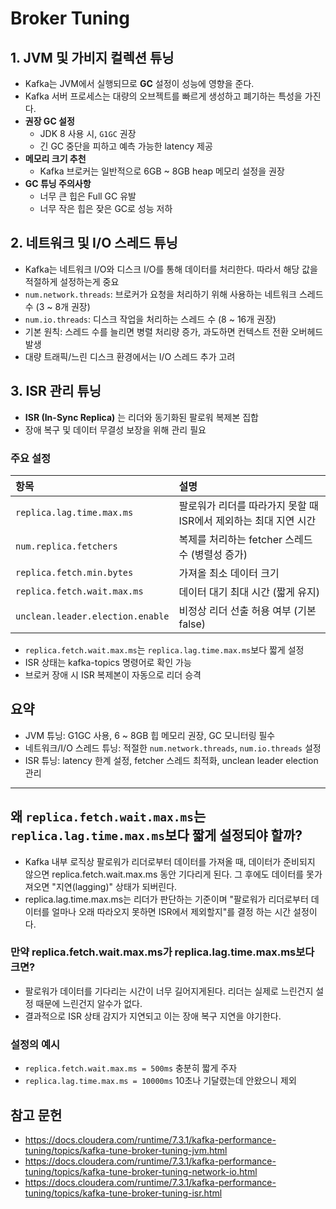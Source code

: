 
# Broker Tuning

## 1. JVM 및 가비지 컬렉션 튜닝

- Kafka는 JVM에서 실행되므로 **GC** 설정이 성능에 영향을 준다.
- Kafka 서버 프로세스는 대량의 오브젝트를 빠르게 생성하고 폐기하는 특성을 가진다.
- **권장 GC 설정**
  - JDK 8 사용 시, `G1GC` 권장
  - 긴 GC 중단을 피하고 예측 가능한 latency 제공
- **메모리 크기 추천**
  - Kafka 브로커는 일반적으로 6GB ~ 8GB heap 메모리 설정을 권장
- **GC 튜닝 주의사항**
  - 너무 큰 힙은 Full GC 유발
  - 너무 작은 힙은 잦은 GC로 성능 저하

## 2. 네트워크 및 I/O 스레드 튜닝

- Kafka는 네트워크 I/O와 디스크 I/O를 통해 데이터를 처리한다. 따라서 해당 값을 적절하게 설정하는게 중요
- `num.network.threads`: 브로커가 요청을 처리하기 위해 사용하는 네트워크 스레드 수 (3 ~ 8개 권장) 
- `num.io.threads`: 디스크 작업을 처리하는 스레드 수 (8 ~ 16개 권장) 
- 기본 원칙: 스레드 수를 늘리면 병렬 처리량 증가, 과도하면 컨텍스트 전환 오버헤드 발생 
- 대량 트래픽/느린 디스크 환경에서는 I/O 스레드 추가 고려 


## 3. ISR 관리 튜닝

- **ISR (In-Sync Replica)** 는 리더와 동기화된 팔로워 복제본 집합
- 장애 복구 및 데이터 무결성 보장을 위해 관리 필요

### 주요 설정
| 항목 | 설명 |
|:---|:---|
| `replica.lag.time.max.ms` | 팔로워가 리더를 따라가지 못할 때 ISR에서 제외하는 최대 지연 시간 |
| `num.replica.fetchers` | 복제를 처리하는 fetcher 스레드 수 (병렬성 증가) |
| `replica.fetch.min.bytes` | 가져올 최소 데이터 크기 |
| `replica.fetch.wait.max.ms` | 데이터 대기 최대 시간 (짧게 유지) |
| `unclean.leader.election.enable` | 비정상 리더 선출 허용 여부 (기본 false) |

- `replica.fetch.wait.max.ms`는 `replica.lag.time.max.ms`보다 짧게 설정
- ISR 상태는 kafka-topics 명령어로 확인 가능
- 브로커 장애 시 ISR 복제본이 자동으로 리더 승격

## 요약
- JVM 튜닝: G1GC 사용, 6 ~ 8GB 힙 메모리 권장, GC 모니터링 필수
- 네트워크/I/O 스레드 튜닝: 적절한 `num.network.threads`, `num.io.threads` 설정
- ISR 튜닝: latency 한계 설정, fetcher 스레드 최적화, unclean leader election 관리

---

## 왜 `replica.fetch.wait.max.ms`는 `replica.lag.time.max.ms`보다 짧게 설정되야 할까?

- Kafka 내부 로직상 팔로워가 리더로부터 데이터를 가져올 때, 데이터가 준비되지 않으면 replica.fetch.wait.max.ms 동안 기다리게 된다. 
그 후에도 데이터를 못가져오면 "지연(lagging)" 상태가 되버린다.
- replica.lag.time.max.ms는 리더가 판단하는 기준이며 "팔로워가 리더로부터 데이터를 얼마나 오래 따라오지 못하면 ISR에서 제외할지"를 결정 하는 시간 설정이다.

### 만약 replica.fetch.wait.max.ms가 replica.lag.time.max.ms보다 크면?
- 팔로워가 데이터를 기다리는 시간이 너무 길어지게된다. 리더는 실제로 느린건지 설정 때문에 느린건지 알수가 없다.
- 결과적으로 ISR 상태 감지가 지연되고 이는 장애 복구 지연을 야기한다.

### 설정의 예시
- `replica.fetch.wait.max.ms = 500ms` 충분히 짧게 주자
- `replica.lag.time.max.ms = 10000ms` 10초나 기달렸는데 안왔으니 제외

## 참고 문헌
- https://docs.cloudera.com/runtime/7.3.1/kafka-performance-tuning/topics/kafka-tune-broker-tuning-jvm.html
- https://docs.cloudera.com/runtime/7.3.1/kafka-performance-tuning/topics/kafka-tune-broker-tuning-network-io.html
- https://docs.cloudera.com/runtime/7.3.1/kafka-performance-tuning/topics/kafka-tune-broker-tuning-isr.html